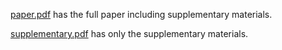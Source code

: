 [paper.pdf](paper.pdf) has the full paper including supplementary materials. 

[supplementary.pdf](supplementary.pdf) has only the supplementary materials. 
